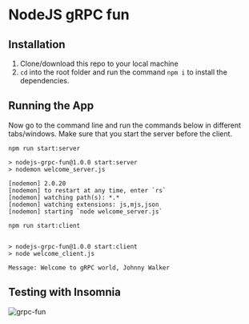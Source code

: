 # NodeJS gRPC fun

## Installation

1. Clone/download this repo to your local machine
2. `cd` into the root folder and run the command `npm i` to install the dependencies.

## Running the App

Now go to the command line and run the commands below in different tabs/windows. Make sure that you start the server before the client. 

```shell
npm run start:server

> nodejs-grpc-fun@1.0.0 start:server
> nodemon welcome_server.js

[nodemon] 2.0.20
[nodemon] to restart at any time, enter `rs`
[nodemon] watching path(s): *.*
[nodemon] watching extensions: js,mjs,json  
[nodemon] starting `node welcome_server.js` 
```

```shell
npm run start:client


> nodejs-grpc-fun@1.0.0 start:client
> node welcome_client.js

Message: Welcome to gRPC world, Johnny Walker
```

## Testing with Insomnia
![grpc-fun](https://i.ibb.co/pynf5js/grpc-fun.png)